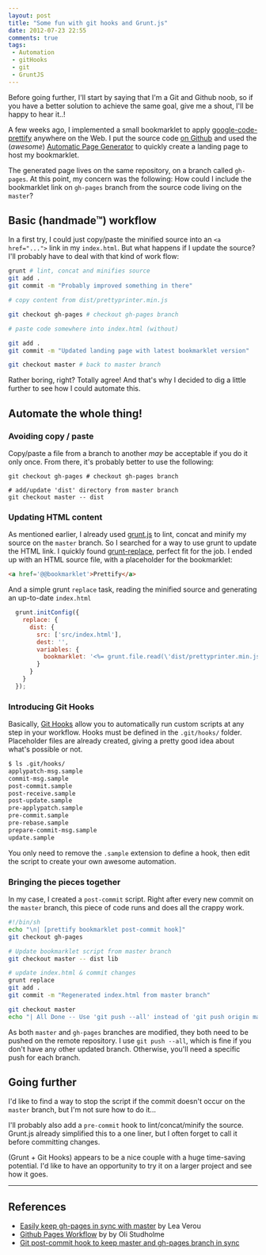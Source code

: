 ```yaml
---
layout: post
title: "Some fun with git hooks and Grunt.js"
date: 2012-07-23 22:55
comments: true
tags:
 - Automation
 - gitHooks
 - git
 - GruntJS
---
```

Before going further, I'll start by saying that I'm a Git and Github noob, so if you have a better solution to achieve the same goal, give me a shout, I'll be happy to hear it..!


A few weeks ago, I implemented a small bookmarklet to apply [google-code-prettify](https://code.google.com/p/google-code-prettify/) anywhere on the Web.
I put the source code [on Github](https://github.com/dharFr/prettyprint-bookmarklet) and used the (_awesome_) [Automatic Page Generator](https://help.github.com/articles/creating-pages-with-the-automatic-generator) to quickly create a landing page to host my bookmarklet.

The generated page lives on the same repository, on a branch called `gh-pages`.
At this point, my concern was the following: How could I include the bookmarklet link on `gh-pages` branch from the source code living on the `master`?

<!-- more -->

## Basic (handmade™) workflow

In a first try, I could just copy/paste the minified source into an `<a href="...">` link in my `index.html`.
But what happens if I update the source?
I'll probably have to deal with that kind of work flow:

``` sh
grunt # lint, concat and minifies source
git add .
git commit -m "Probably improved something in there"

# copy content from dist/prettyprinter.min.js

git checkout gh-pages # checkout gh-pages branch

# paste code somewhere into index.html (without)

git add .
git commit -m "Updated landing page with latest bookmarklet version"

git checkout master # back to master branch

```
Rather boring, right? Totally agree! And that's why I decided to dig a little further to see how I could automate this.

## Automate the whole thing!

### Avoiding copy / paste

Copy/paste a file from a branch to another _may_ be acceptable if you do it only once. From there, it's probably better to use the following:

```
git checkout gh-pages # checkout gh-pages branch

# add/update 'dist' directory from master branch
git checkout master -- dist
```

### Updating HTML content

As mentioned earlier, I already used [grunt.js](http://gruntjs.com/) to lint, concat and minify my source on the `master` branch.
So I searched for a way to use grunt to update the HTML link. I quickly found [grunt-replace](https://github.com/outaTiME/grunt-replace), perfect fit for the job.
I ended up with an HTML source file, with a placeholder for the bookmarklet:
``` html
<a href='@@bookmarklet'>Prettify</a>
```
And a simple grunt `replace` task, reading the minified source and generating an up-to-date `index.html`
``` js
  grunt.initConfig({
    replace: {
      dist: {
        src: ['src/index.html'],
        dest: '',
        variables: {
          bookmarklet: '<%= grunt.file.read(\'dist/prettyprinter.min.js\') %>'
        }
      }
    }
  });
```

### Introducing Git Hooks

Basically, [Git Hooks](http://git-scm.com/book/en/Customizing-Git-Git-Hooks) allow you to automatically run custom scripts at any step in your workflow.
Hooks must be defined in the `.git/hooks/` folder.
Placeholder files are already created, giving a pretty good idea about what's possible or not.

``` bash
$ ls .git/hooks/
applypatch-msg.sample
commit-msg.sample
post-commit.sample
post-receive.sample
post-update.sample
pre-applypatch.sample
pre-commit.sample
pre-rebase.sample
prepare-commit-msg.sample
update.sample
```
You only need to remove the `.sample` extension to define a hook, then edit the script to create your own awesome automation.

### Bringing the pieces together

In my case, I created a `post-commit` script. Right after every new commit on the `master` branch, this piece of code runs and does all the crappy work.

``` bash post-commit
#!/bin/sh
echo "\n| [prettify bookmarklet post-commit hook]"
git checkout gh-pages

# Update bookmarklet script from master branch
git checkout master -- dist lib

# update index.html & commit changes
grunt replace
git add .
git commit -m "Regenerated index.html from master branch"

git checkout master
echo "| All Done -- Use 'git push --all' instead of 'git push origin master' to push changes"
```

As both `master` and `gh-pages` branches are modified, they both need to be pushed on the remote repository.
I use `git push --all`, which is fine if you don't have any other updated branch. Otherwise, you'll need a specific push for each branch.

## Going further

I'd like to find a way to stop the script if the commit doesn't occur on the `master` branch, but I'm not sure how to do it...

I'll probably also add a `pre-commit` hook to lint/concat/minify the source.
Grunt.js already simplified this to a one liner, but I often forget to call it before committing changes.

(Grunt + Git Hooks) appears to be a nice couple with a huge time-saving potential. I'd like to have an opportunity to try it on a larger project and see how it goes.


------------

## References

 - [Easily keep gh-pages in sync with master](http://lea.verou.me/2011/10/easily-keep-gh-pages-in-sync-with-master/) by Lea Verou
 - [Github Pages Workflow](http://oli.jp/2011/github-pages-workflow/) by by Oli Studholme
 - [Git post-commit hook to keep master and gh-pages branch in sync](http://get.inject.io/n/XxsZ6RE7)





